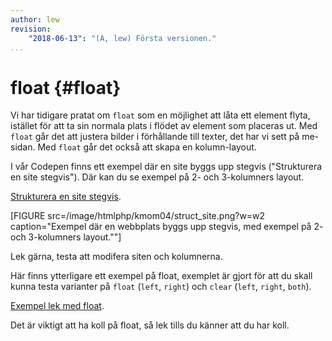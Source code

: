 ```yaml
---
author: lew
revision:
    "2018-06-13": "(A, lew) Första versionen."
...
```

float {#float}
=======================

Vi har tidigare pratat om `float` som en möjlighet att låta ett element flyta, istället för att ta sin normala plats i flödet av element som placeras ut. Med `float` går det att justera bilder i förhållande till texter, det har vi sett på me-sidan. Med `float` går det också att skapa en kolumn-layout.

I vår Codepen finns ett exempel där en site byggs upp stegvis ("Strukturera en site stegvis"). Där kan du se exempel på 2- och 3-kolumners layout.

[Strukturera en site stegvis](https://codepen.io/collection/XGWwJG/#).

[FIGURE src=/image/htmlphp/kmom04/struct_site.png?w=w2 caption="Exempel där en webbplats byggs upp stegvis, med exempel på 2- och 3-kolumners layout.""]

Lek gärna, testa att modifera siten och kolumnerna.

Här finns ytterligare ett exempel på float, exemplet är gjort för att du skall kunna testa varianter på `float` (`left`, `right`) och `clear` (`left`, `right`, `both`).

[Exempel lek med float](https://codepen.io/dbwebb/pen/bKYZXg).

Det är viktigt att ha koll på float, så lek tills du känner att du har koll.
